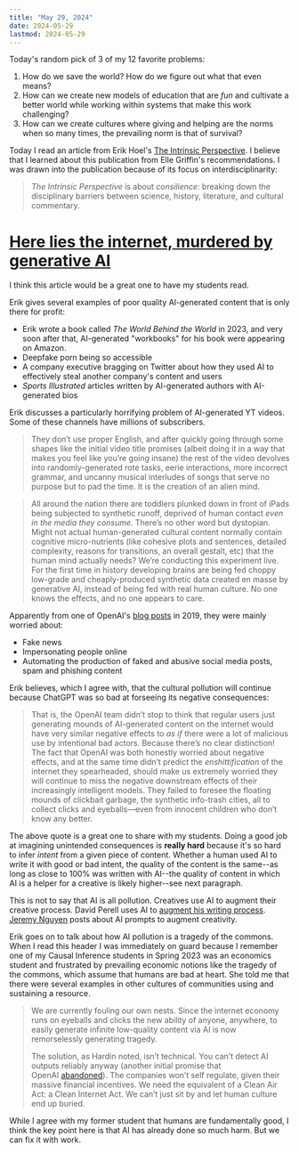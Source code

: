 ```yaml
---
title: "May 29, 2024"
date: 2024-05-29
lastmod: 2024-05-29
---
```


Today's random pick of 3 of my 12 favorite problems:

1. How do we save the world? How do we figure out what that even means?
5. How can we create new models of education that are *fun* and cultivate a better world while working within systems that make this work challenging?
10. How can we create cultures where giving and helping are the norms when so many times, the prevailing norm is that of survival?

Today I read an article from Erik Hoel's [The Intrinsic Perspective](https://www.theintrinsicperspective.com/). I believe that I learned about this publication from Elle Griffin's recommendations. I was drawn into the publication because of its focus on interdisciplinarity:

> _The Intrinsic Perspective_ is about _consilience_: breaking down the disciplinary barriers between science, history, literature, and cultural commentary.

# [Here lies the internet, murdered by generative AI](https://www.theintrinsicperspective.com/p/here-lies-the-internet-murdered-by)

I think this article would be a great one to have my students read.

Erik gives several examples of poor quality AI-generated content that is only there for profit:
- Erik wrote a book called *The World Behind the World* in 2023, and very soon after that, AI-generated "workbooks" for his book were appearing on Amazon.
- Deepfake porn being so accessible
- A company executive bragging on Twitter about how they used AI to effectively steal another company's content and users
- *Sports Illustrated* articles written by AI-generated authors with AI-generated bios

Erik discusses a particularly horrifying problem of AI-generated YT videos. Some of these channels have millions of subscribers.

> They don’t use proper English, and after quickly going through some shapes like the initial video title promises (albeit doing it in a way that makes you feel like you’re going insane) the rest of the video devolves into randomly-generated rote tasks, eerie interactions, more incorrect grammar, and uncanny musical interludes of songs that serve no purpose but to pad the time. It is the creation of an alien mind.

> All around the nation there are toddlers plunked down in front of iPads being subjected to synthetic runoff, deprived of human contact _even in the media they consume._ There’s no other word but dystopian. Might not actual human-generated cultural content normally contain cognitive micro-nutrients (like cohesive plots and sentences, detailed complexity, reasons for transitions, an overall gestalt, etc) that the human mind actually needs? We’re conducting this experiment live. For the first time in history developing brains are being fed choppy low-grade and cheaply-produced synthetic data created en masse by generative AI, instead of being fed with real human culture. No one knows the effects, and no one appears to care.

Apparently from one of OpenAI's [blog posts](https://openai.com/research/better-language-models) in 2019, they were mainly worried about:
- Fake news
- Impersonating people online
- Automating the production of faked and abusive social media posts, spam and phishing content

Erik believes, which I agree with, that the cultural pollution will continue because ChatGPT was so bad at forseeing its negative consequences:

> That is, the OpenAI team didn’t stop to think that regular users just generating mounds of AI-generated content on the internet would have very similar negative effects to _as if_ there were a lot of malicious use by intentional bad actors. Because there’s no clear distinction! The fact that OpenAI was both honestly worried about negative effects, and at the same time didn’t predict the _enshittification_ of the internet they spearheaded, should make us extremely worried they will continue to miss the negative downstream effects of their increasingly intelligent models. They failed to foresee the floating mounds of clickbait garbage, the synthetic info-trash cities, all to collect clicks and eyeballs—even from innocent children who don’t know any better.

The above quote is a great one to share with my students. Doing a good job at imagining unintended consequences is **really hard** because it's so hard to infer *intent* from a given piece of content. Whether a human used AI to write it with good or bad intent, the quality of the content is the same--as long as close to 100% was written with AI--the quality of content in which AI is a helper for a creative is likely higher--see next paragraph.

This is not to say that AI is all pollution. Creatives use AI to augment their creative process. David Perell uses AI to [augment his writing process](https://every.to/chain-of-thought/how-david-perell-uses-chatgpt-as-a-creative-partner). [Jeremy Nguyen](https://x.com/JeremyNguyenPhD) posts about AI prompts to augment creativity.

Erik goes on to talk about how AI pollution is a tragedy of the commons. When I read this header I was immediately on guard because I remember one of my Causal Inference students in Spring 2023 was an economics student and frustrated by prevailing economic notions like the tragedy of the commons, which assume that humans are bad at heart. She told me that there were several examples in other cultures of communities using and sustaining a resource.

> We are currently fouling our own nests. Since the internet economy runs on eyeballs and clicks the new ability of anyone, anywhere, to easily generate infinite low-quality content via AI is now remorselessly generating tragedy.
> 
> The solution, as Hardin noted, isn’t technical. You can’t detect AI outputs reliably anyway (another initial promise that OpenAI [abandoned](https://www.thetimes.co.uk/article/openai-ai-detection-tool-writing-chatgpt-creator-d907jwgkh)). The companies won’t self regulate, given their massive financial incentives. We need the equivalent of a Clean Air Act: a Clean Internet Act. We can’t just sit by and let human culture end up buried.

While I agree with my former student that humans are fundamentally good, I think the key point here is that AI has already done so much harm. But we can fix it with work.

